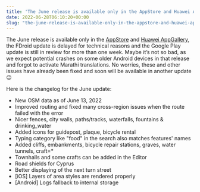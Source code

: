 ```yaml
---
title: 'The June release is available only in the AppStore and Huawei AppGallery, the FDroid update is delayed for technical reasons and the Google Play update is still in review for more than one week'
date: 2022-06-28T06:10:20+00:00
slug: "the-june-release-is-available-only-in-the-appstore-and-huawei-appgallery-the-fdroid-update-is-delayed-for-technical-reasons-and-the-google-play-update-is-still-in-review-for-more-than-one-week"
---
```


The June release is available only in the [AppStore](https://apps.apple.com/app/organic-maps/id1567437057) and [Huawei AppGallery](https://appgallery.huawei.com/#/app/C104325611), the FDroid update is delayed for technical reasons and the Google Play update is still in review for more than one week. Maybe it’s not so bad, as we expect potential crashes on some older Android devices in that release and forgot to activate Marathi translations. No worries, these and other issues have already been fixed and soon will be available in another update 😉

Here is the changelog for the June update:

* New OSM data as of June 13, 2022
* Improved routing and fixed many cross-region issues when the route failed with the error
* Nicer fences, city walls, paths/tracks, waterfalls, fountains & drinking\_water
* Added icons for guidepost, plaque, bicycle rental
* Typing category like "food" in the search also matches features' names
* Added cliffs, embankments, bicycle repair stations, graves, water tunnels, craft=\*
* Townhalls and some crafts can be added in the Editor
* Road shields for Cyprus
* Better displaying of the next turn street
* \[iOS\] Layers of area styles are rendered properly
* \[Android\] Logs fallback to internal storage

